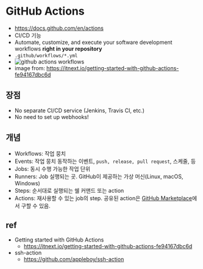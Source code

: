 # GitHub Actions
- https://docs.github.com/en/actions
- CI/CD 기능
- Automate, customize, and execute your software development workflows **right in your repository**
- `.github/workflows/*.yml`
- <img src="https://miro.medium.com/max/1000/1*8mUtip6z_oydfLi4P86KUw.png" alt="github actions workflows" class="img">
- image from: https://itnext.io/getting-started-with-github-actions-fe94167dbc6d

## 장점
- No separate CI/CD service (Jenkins, Travis CI, etc.)
- No need to set up webhooks!

## 개념
- Workflows: 작업 뭉치
- Events: 작업 뭉치 동작하는 이벤트, `push, release, pull request`, 스케줄, 등
- Jobs: 동시 수행 가능한 작업 단위
- Runners: Job 실행되는 곳. GitHub이 제공하는 가상 머신(Linux, macOS, Windows)
- Steps: 순서대로 실행되는 쉘 커맨드 또는 action
- Actions: 재사용할 수 있는 job의 step. 공유된 action은 [GitHub Marketplace](https://github.com/marketplace?type=actions)에서 구할 수 있음.

## ref
- Getting started with GitHub Actions
  - https://itnext.io/getting-started-with-github-actions-fe94167dbc6d
- ssh-action
  - https://github.com/appleboy/ssh-action
